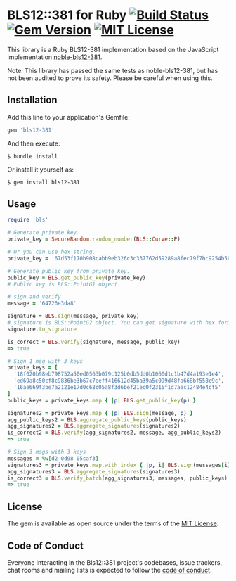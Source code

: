 # BLS12::381 for Ruby [![Build Status](https://github.com/azuchi/bls12-381/actions/workflows/main.yml/badge.svg?branch=main)](https://github.com/azuchi/bls12-381/actions/workflows/main.yml/badge.svg?branch=main) [![Gem Version](https://badge.fury.io/rb/bls12-381.svg)](https://badge.fury.io/rb/bls12-381) [![MIT License](http://img.shields.io/badge/license-MIT-blue.svg?style=flat)](LICENSE)

This library is a Ruby BLS12-381 implementation based on the JavaScript implementation [noble-bls12-381](https://github.com/paulmillr/noble-bls12-381).

Note: This library has passed the same tests as noble-bls12-381, but has not been audited to prove its safety.
Please be careful when using this.

## Installation

Add this line to your application's Gemfile:

```ruby
gem 'bls12-381'
```

And then execute:

    $ bundle install

Or install it yourself as:

    $ gem install bls12-381

## Usage

```ruby
require 'bls'

# Generate private key.
private_key = SecureRandom.random_number(BLS::Curve::P)

# Or you can use hex string.
private_key = '67d53f170b908cabb9eb326c3c337762d59289a8fec79f7bc9254b584b73265c'

# Generate public key from private key.
public_key = BLS.get_public_key(private_key)
# Public key is BLS::PointG1 object.

# sign and verify
message = '64726e3da8'

signature = BLS.sign(message, private_key)
# signature is BLS::PointG2 object. You can get signature with hex format using #to_signature method.
signature.to_signature

is_correct = BLS.verify(signature, message, public_key)
=> true

# Sign 1 msg with 3 keys
private_keys = [
  '18f020b98eb798752a50ed0563b079c125b0db5dd0b1060d1c1b47d4a193e1e4',
  'ed69a8c50cf8c9836be3b67c7eeff416612d45ba39a5c099d48fa668bf558c9c',
  '16ae669f3be7a2121e17d0c68c05a8f3d6bef21ec0f2315f1d7aec12484e4cf5'
]
public_keys = private_keys.map { |p| BLS.get_public_key(p) }

signatures2 = private_keys.map { |p| BLS.sign(message, p) }
agg_public_keys2 = BLS.aggregate_public_keys(public_keys)
agg_signatures2 = BLS.aggregate_signatures(signatures2)
is_correct2 = BLS.verify(agg_signatures2, message, agg_public_keys2)
=> true

# Sign 3 msgs with 3 keys
messages = %w[d2 0d98 05caf3]
signatures3 = private_keys.map.with_index { |p, i| BLS.sign(messages[i], p)}
agg_signatures3 = BLS.aggregate_signatures(signatures3)
is_correct3 = BLS.verify_batch(agg_signatures3, messages, public_keys)
=> true
```

## License

The gem is available as open source under the terms of the [MIT License](https://opensource.org/licenses/MIT).

## Code of Conduct

Everyone interacting in the Bls12::381 project's codebases, issue trackers, chat rooms and mailing lists is expected to follow the [code of conduct](https://github.com/[USERNAME]/bls12-381/blob/master/CODE_OF_CONDUCT.md).
